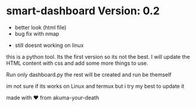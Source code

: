 # smart-dashboard Version: 0.2
+ better look (html file)
+ bug fix with nmap
- still doesnt working on linux

this is a python tool.
Its the first version so its not the best.
I will update the HTML content with css and add some more things to use.

Run only dashboard.py the rest will be created and run be themself

im not sure if its works on Linux and termux but i try my best to update it 

made with ❤️ from akuma-your-death
